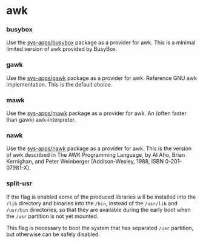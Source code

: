 # awk

### busybox
Use the [sys-apps/busybox](../sys-apps/busybox.md) package as a provider for awk. This is a minimal limited version of awk provided by BusyBox.

### gawk
Use the [sys-apps/gawk](../sys-apps/gawk.md) package as a provider for awk. Reference GNU awk implementation. This is the default choice.

### mawk
Use the [sys-apps/mawk](../sys-apps/mawk.md) package as a provider for awk. An (often faster than gawk) awk-interpreter.

### nawk
Use the [sys-apps/nawk](../sys-apps/nawk.md) package as a provider for awk. This is the version of awk described in The AWK Programming Language, by Al Aho, Brian Kernighan, and Peter Weinberger (Addison-Wesley, 1988, ISBN 0-201-07981-X).

### split-usr
If the flag is enabled some of the produced libraries will be installed into the `/lib` directory and binaries into the `/bin`, instead of the `/usr/lib` and `/usr/bin` directories, so that they are available during the early boot when the `/usr` partition is not yet mounted.

This flag is necessary to boot the system that has separated `/usr` partition, but otherwise can be safely disabled.
